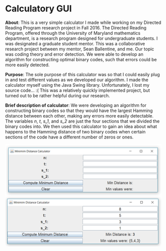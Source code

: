 # Calculatory GUI
**About**: This is a very simple calculator I made while working on my Directed Reading Program research project in Fall 2016. The Directed Reading Program, offered through the University of Maryland mathematics department, is a research program designed for undergraduate students. I was designated a graduate student mentor. This was a collaborative research project between my mentor, Sean Ballentine, and me. Our topic was coding theory and error detection. We were able to develop an algorithm for constructing optimal binary codes, such that errors could be more easily detected.

**Purpose**: The sole purpose of this calculator was so that I could easily plug in and test different values as we developed our algorithm. I made the calculator myself using the Java Swing library. Unfortunately, I lost my source code... :(
This was a relatively quickly implemented project, but turned out to be rather helpful during our research.

**Brief description of calculator**: We were developing an algorithm for constructing binary codes so that they would have the largest Hamming distance between each other, making any errors more easily detectable.  The variables *n*, *t*, *s_1*, and *s_2* are just the four sections that we divided the binary codes into.  We then used this calculator to gain an idea about what happens to the Hamming distance of two binary codes when certain sections of the code have a different number of zeros or ones.

<img align="center" src="https://github.com/natarian/Calculatory-GUI/blob/master/DRP_Calculator.png" alt="Calculator Screenshot">
<img align="center" src="https://github.com/natarian/Calculatory-GUI/blob/master/DRP_Calculator_WithValues.png" alt="Calculator With Valeus Screenshot">

